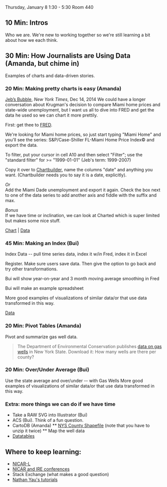Thursday, January 8
1:30 - 5:30
Room 440

## 10 Min: Intros
Who we are. We're new to working together so we're still learning a bit about how we each think.

## 30 Min: How Journalists are Using Data (Amanda, but chime in)
Examples of charts and data-driven stories.

### 20 Min: Making pretty charts is easy (Amanda)

[Jeb’s Bubble](http://krugman.blogs.nytimes.com/2014/12/17/jebs-bubble/), *New York Times*, Dec 14, 2014
We could have a longer conversation about Krugman's decision to compare Miami home prices and state-wide unemployment, but I want us all to dive into FRED and get the data he used so we can chart it more prettily.

First: get thee to [FRED](http://research.stlouisfed.org/fred2/graph/).

We're looking for Miami home prices, so just start typing "Miami Home" and you'll see the series: S&P/Case-Shiller FL-Miami Home Price Index© and export the data.

To filter, put your cursor in cell A10 and then select "Filter"; use the "standard filter" for >= "1999-01-01" (Jeb's term: 1999-2007)

Copy it over to [Chartbuilder](http://quartz.github.io/Chartbuilder/), name the columns "date" and anything you want. (Chartbuilder needs you to say it is a date, explicitly).

*Or*   
Add the Miami Dade unemployment and export it again. Check the box next to one of the data series to add another axis and fiddle with the suffix and max.

*Bonus*  
If we have time or inclination, we can look at Charted which is super limited but makes some nice stuff.

[Chart](https://www.charted.co/c/5cc822c) | [Data](https://raw.githubusercontent.com/amandabee/workshops/master/2015/Ravitch/data/fred_miami_example.csv)


### 45 Min: Making an Index (Bui)
Index Data -- pull time series data, index it w/in Fred, index it in Excel

Register. Make sure users save data. Then give the option to go back and
try other transformations.

Bui will show year-on-year and 3 month moving average smoothing in Fred

Bui will make an example spreadsheet

More good examples of visualizations of similar data/or that use data transformed in this way.

[Data](https://www.dropbox.com/s/rhxcmokoxfcgvyg/wisconsin-revenues.xlsx)

### 20 Min: Pivot Tables (Amanda)
Pivot and summarize gas well data.

> The Department of Environmental Conservation publishes [data on gas wells](http://www.dec.ny.gov/energy/1603.html) in New York State. Download it: How many wells are there per county?


### 20 Min: Over/Under Average (Bui)
Use the state average and over/under -- with Gas Wells
More good examples of visualizations of similar data/or that use data transformed in this way.

### Extra: more things we can do if we have time
+ Take a RAW SVG into Illustrator (Bui)
+ ACS (Bui). Think of a fun question.
+ CartoDB (Amanda)
** [NYS County Shapefile](http://cugir.mannlib.cornell.edu/bucketinfo.jsp?id=7865) (note that you have to unzip it twice)
** Map the well data
+ [Datatables](https://github.com/amandabee/cunyjdata/blob/22ba0ce3c52cc91d0e8cab817c9d69f830049d54/lecture%20notes/showyourwork.md)


## Where to keep learning:
+ [NICAR-L](http://www.ire.org/resource-center/listservs/subscribe-nicar-l/)
+ [NICAR and IRE conferences](http://ire.org/conferences/)
+ Stack Exchange (what makes a good question)
+ [Nathan Yau's tutorials](http://flowingdata.com/)
